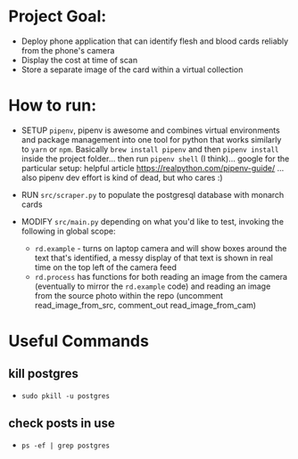 # Project Goal:
* Deploy phone application that can identify flesh and blood cards reliably from the phone's camera
* Display the cost at time of scan
* Store a separate image of the card within a virtual collection

# How to run:
* SETUP `pipenv`, pipenv is awesome and combines virtual environments and package management into one tool for python that works similarly to `yarn` or `npm`. Basically `brew install pipenv` and then `pipenv install` inside the project folder... then run `pipenv shell` (I think)... google for the particular setup: helpful article https://realpython.com/pipenv-guide/ ... also pipenv dev effort is kind of dead, but who cares :) 
  
* RUN `src/scraper.py` to populate the postgresql database with monarch cards
* MODIFY `src/main.py` depending on what you'd like to test, invoking the following in global scope:
  * `rd.example` - turns on laptop camera and will show boxes around the text that's identified, a messy display of that text is shown in real time on the top left of the camera feed
  * `rd.process` has functions for both reading an image from the camera (eventually to mirror the `rd.example` code) and reading an image from the source photo within the repo (uncomment read_image_from_src, comment_out read_image_from_cam)

# Useful Commands
## kill postgres
* `sudo pkill -u postgres`
## check posts in use
* `ps -ef | grep postgres`